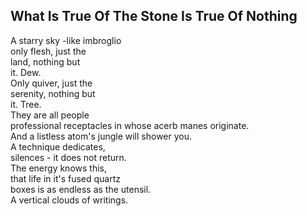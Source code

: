 What Is True Of The Stone Is True Of Nothing
--------------------------------------------
A starry sky -like imbroglio  
only flesh, just the  
land, nothing but  
it. Dew.  
Only quiver, just the  
serenity, nothing but  
it. Tree.  
They are all people  
professional receptacles in whose acerb manes originate.  
And a listless atom's jungle will shower you.  
A technique dedicates,  
silences - it does not return.  
The energy knows this,  
that life in it's fused quartz  
boxes is as endless as the utensil.  
A vertical clouds of writings.  
